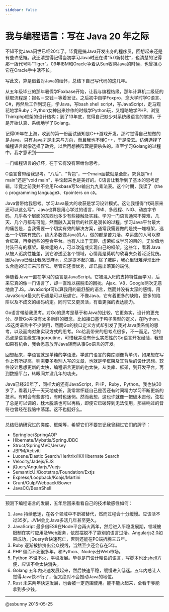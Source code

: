 ```yaml
---
sidebar: false
---
```


# 我与编程语言：写在 Java 20 年之际

不知不觉Java问世已经20年了。毕竟是搞Java开发出身的程序员，回想起来还是有些许感慨。我还清楚得记得当初学习Java时还在讲“5.0新特性”，也清楚的记得那一版代号叫“Tiger”。09年IBM和Oracle争着从Sun收购Java的时候，也曾担心它在Oracle手中活不长。

 写此文，算是借着对Java的缅怀，总结下自己写代码的这几年。

 从五年级毕业的那年暑假学Foxbase开始，让我与编程结缘，那年计算机二级证的获取流程是：报名－交钱－等着发证。之后初中自学Foxpro，念大学时学C语言、C\#，再然后工作到现在，学Java，写bash shell script，写JavaScript，走马观花地学Ruby；Python女神出来炒作的时候学Python玩，又粗略地学PHP、浏览Thinkphp框架的设计结构；到了13年底，觉得自己缺少对系统级语言的掌握，于是开始认真、系统地学了Golang。

 记得09年在上海，收到的第一份面试通知是C++游戏开发。那时觉得自己想做的是Java，只有Java才是未来与方向，而且我也不懂C++，于是没去。仿佛选择了编程语言就像选择了政党，以后再想换阵营是要杀头的。直至学习Golang的过程中，我才意识到————

 一门编程语言的好坏，在于它有没有带给你思考。

 C语言曾带给我思考。“八后”、“背包”，一个main函数就是全部。究竟是"int main"还是"void main"，争论起来也是美好的。C语言让我学到了基本的思考逻辑，毕竟之前我并不会用Foxbase写for输出九九乘法表。这个时期，我读了《the c programming language》、《pointers on c》。

 Java曾带给我思考。学习Java最大的收获是学习设计模式。这让我懂得“代码原来还可以这么写“。Java也算是用心学过的语言，RMI、多线程、NIO、动态字节码，几乎各个层面的东西也多少有些接触及实践。学习一门语言通常不算难，几天、几个月都有可能，然而融入其背后的社区是漫长的过程。学习Java平台最大的痛苦是，当我需要一个切实有效的解决方案，通常我需要做的是找一堆框架，选出一个切实有效的。绝大多数做Java的人，做的都是苦力活。幸运些的人可以整合框架，再幸运些的整合平台。也有人出于无聊、虚荣抑或学习的目的，无价值地封装已有的框架。最幸运的人，可以改造或实现自己的框架。这些年，看着Java从被人诟病性能差，到它渗透至各个领域，心情竟是莫明的欣喜夹杂着泛泛忧伤。因为Java已经让我感觉麻木，总是提不起兴趣。除了臃肿，我心里很难浮现出什么合适的词汇来形容它。尽管它还很优秀，却已露出落寞的端倪。

 伴随着Java一直在学习的语言是JavaScript。它被混入IE的支持特性而学习，后来它真的像一门语言了，却一直难以摆脱IE的困扰。Ajax、V8，Google两次无意地救了JS。JavaScript可以算我用的最舒服的语言，然而并没有太深的感情。用JavaScript最大的乐趣是可以玩虐它。不像Java，它有着更多的缺陷，更多的陷阱以及不成文的编码约定。同时它又更灵活，有着更强的表达能力。

 Go语言带给我思考。对Go的思考是基于和Java的比较，它更务实，设计的更充分。尽管Go并没有太多新鲜的概念，比如接口基于鸭子类型的定义，在Python、JS这类语言中不少使用，然而Go的接口定义方式却引发了我对Java类系统的思考，以及面向对象实现方式的思考。Go给我带来的思考点很多，不一而足。它的亮点是语言级支持goroutine，可惜我并没有什么实质性的Go语言开发经验，我想如果有机会，我会愿意放弃Java转而从事Go语言的开发。

 回想起来，学语言就是单纯的学语法，学这门语言的类库则像背单词，如果想在写作上有所提高，则需要多看别人写的文章，也就是学框架及其背后的设计思想。软件设计思想更新的太快，编程语言更新的也太快，从类库、框架，到开发平台，再到数据平台，转眼间并没几年的功夫。

 Java已经20年了，同样大的还有JavaScript，PHP，Ruby，Python。我也快30岁了，看着儿子一天天地成长，我常常怀疑自己是否还有时间精力学习不断更新的技术。有时会有些害怕，有时也迷惘。然而我想，这也许就像一把破木吉他，弦松了总是可以调的，枕木脱落也可以再粘，即便它已破碎到无法使用，那些响过的音符也曾经在我脑中荡漾。这不也挺好么。

---

总结归纳研究过的类库、框架等，希望它们不要忘记我曾翻过它们的牌子：
* SpringIoc/SpringAOP
* Hibernate/Mybatis/SpringJDBC
* Struct/SpringMVC/Jersey
* JBPM/Activiti
* Lucene/Elastic Search/Heritrix/IK/Hibernate Search
* Velocity/Jadejs/EJS
* jQuery/Angularjs/Vuejs
* SemanticUI/Bootstrap/Foundation/Extjs
* Express/Loopback/Koajs/Martini
* Grunt/Gulp/Webpack/Bower
* JavaCC/BeanShell

---

预测下编程语言的发展，五年后回来看看自己的技术敏感性如何：

1. Java 持续低迷，在各个领域中不断被替代，然而过程会十分缓慢。应该活不过35岁。JVM会比Java多活几年甚至更久。
2. JavaScript 最多借ES6在Node平台再火两年，然后进入平稳发展期，领域被限制在实时应用及Web服务，依然摆脱不了靠别的语言过活。Angularjs2.0如果成功，jQuery会快速死亡，否则还能在PC端折腾三五年。
3. Ruby 逐渐被排挤出公众视线，当然至少还会存在5年。
4. PHP 僵而不死很多年。和Python、Nodejs分Web市场。
5. Python 不愠不火，平稳发展。毕竟是门设计精良的语言，写脚本也比shell方便，应该不会太快消失。
6. Golang 五年内火速发展起来，然后快速平稳，缓慢进入低迷。五年内总让人觉得Java快不行了，但又绝对不会撼动Java的地位。
7. Rust 未来两年快速发展，也会被一定范围使用。能不能火起来，全看干爹能拿到多少钱。

---

@ssbunny 2015-05-25